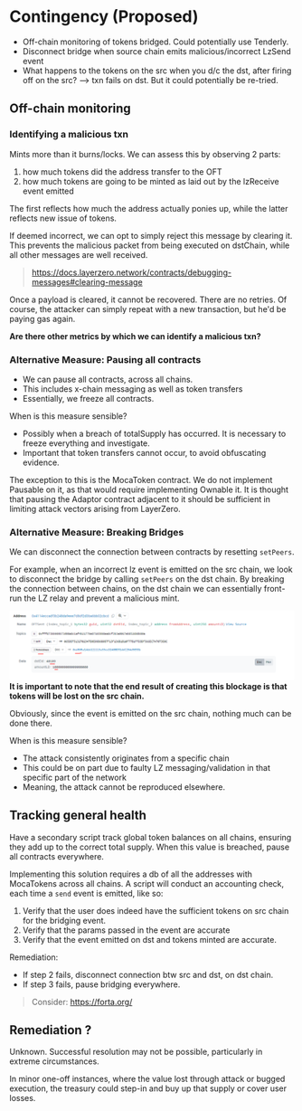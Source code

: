 # Contingency (Proposed)

- Off-chain monitoring of tokens bridged. Could potentially use Tenderly.
- Disconnect bridge when source chain emits malicious/incorrect LzSend event
- What happens to the tokens on the src when you d/c the dst, after firing off on the src?
--> txn fails on dst. But it could potentially be re-tried.

## Off-chain monitoring

### Identifying a malicious txn

Mints more than it burns/locks. We can assess this by observing 2 parts:

1. how much tokens did the address transfer to the OFT
2. how much tokens are going to be minted as laid out by the lzReceive event emitted

The first reflects how much the address actually ponies up, while the latter reflects new issue of tokens.

If deemed incorrect, we can opt to simply reject this message by clearing it. This prevents the malicious packet from being executed on dstChain, while all other messages are well received.

> https://docs.layerzero.network/contracts/debugging-messages#clearing-message

Once a payload is cleared, it cannot be recovered. There are no retries.
Of course, the attacker can simply repeat with a new transaction, but he'd be paying gas again.

**Are there other metrics by which we can identify a malicious txn?**

### Alternative Measure: Pausing all contracts

- We can pause all contracts, across all chains.
- This includes x-chain messaging as well as token transfers
- Essentially, we freeze all contracts.

When is this measure sensible?

- Possibly when a breach of totalSupply has occurred. It is necessary to freeze everything and investigate.
- Important that token transfers cannot occur, to avoid obfuscating evidence.

The exception to this is the MocaToken contract. We do not implement Pausable on it, as that would require implementing Ownable it.
It is thought that pausing the Adaptor contract adjacent to it should be sufficient in limiting attack vectors arising from LayerZero.

### Alternative Measure: Breaking Bridges

We can disconnect the connection between contracts by resetting `setPeers`.

For example, when an incorrect lz event is emitted on the src chain, we look to disconnect the bridge by calling `setPeers` on the dst chain. By breaking the connection between chains, on the dst chain we can essentially front-run the LZ relay and prevent a malicious mint.

![alt text](image.png)
**It is important to note that the end result of creating this blockage is that tokens will be lost on the src chain.**

Obviously, since the event is emitted on the src chain, nothing much can be done there.

When is this measure sensible?

- The attack consistently originates from a specific chain
- This could be on part due to faulty LZ messaging/validation in that specific part of the network
- Meaning, the attack cannot be reproduced elsewhere.

## Tracking general health

Have a secondary script track global token balances on all chains, ensuring they add up to the correct total supply. When this value is breached, pause all contracts everywhere.

Implementing this solution requires a db of all the addresses with MocaTokens across all chains. A script will conduct an accounting check, each time a `send` event is emitted, like so:

1. Verify that the user does indeed have the sufficient tokens on src chain for the bridging event.
2. Verify that the params passed in the event are accurate
3. Verify that the event emitted on dst and tokens minted are accurate.

Remediation:

- If step 2 fails, disconnect connection btw src and dst, on dst chain.
- If step 3 fails, pause bridging everywhere.

> Consider: https://forta.org/

## Remediation ?

Unknown. Successful resolution may not be possible, particularly in extreme circumstances.

In minor one-off instances, where the value lost through attack or bugged execution, the treasury could step-in and buy up that supply or cover user losses.